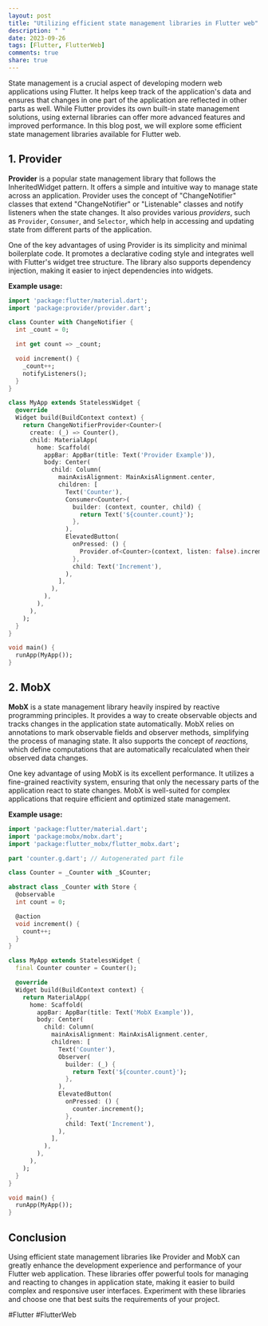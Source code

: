 ```yaml
---
layout: post
title: "Utilizing efficient state management libraries in Flutter web"
description: " "
date: 2023-09-26
tags: [Flutter, FlutterWeb]
comments: true
share: true
---
```


State management is a crucial aspect of developing modern web applications using Flutter. It helps keep track of the application's data and ensures that changes in one part of the application are reflected in other parts as well. While Flutter provides its own built-in state management solutions, using external libraries can offer more advanced features and improved performance. In this blog post, we will explore some efficient state management libraries available for Flutter web.

## 1. Provider

**Provider** is a popular state management library that follows the InheritedWidget pattern. It offers a simple and intuitive way to manage state across an application. Provider uses the concept of "ChangeNotifier" classes that extend "ChangeNotifier" or "Listenable" classes and notify listeners when the state changes. It also provides various *providers*, such as `Provider`, `Consumer`, and `Selector`, which help in accessing and updating state from different parts of the application.

One of the key advantages of using Provider is its simplicity and minimal boilerplate code. It promotes a declarative coding style and integrates well with Flutter's widget tree structure. The library also supports dependency injection, making it easier to inject dependencies into widgets.

**Example usage:**

```dart
import 'package:flutter/material.dart';
import 'package:provider/provider.dart';

class Counter with ChangeNotifier {
  int _count = 0;

  int get count => _count;

  void increment() {
    _count++;
    notifyListeners();
  }
}

class MyApp extends StatelessWidget {
  @override
  Widget build(BuildContext context) {
    return ChangeNotifierProvider<Counter>(
      create: (_) => Counter(),
      child: MaterialApp(
        home: Scaffold(
          appBar: AppBar(title: Text('Provider Example')),
          body: Center(
            child: Column(
              mainAxisAlignment: MainAxisAlignment.center,
              children: [
                Text('Counter'),
                Consumer<Counter>(
                  builder: (context, counter, child) {
                    return Text('${counter.count}');
                  },
                ),
                ElevatedButton(
                  onPressed: () {
                    Provider.of<Counter>(context, listen: false).increment();
                  },
                  child: Text('Increment'),
                ),
              ],
            ),
          ),
        ),
      ),
    );
  }
}

void main() {
  runApp(MyApp());
}
```

## 2. MobX

**MobX** is a state management library heavily inspired by reactive programming principles. It provides a way to create observable objects and tracks changes in the application state automatically. MobX relies on annotations to mark observable fields and observer methods, simplifying the process of managing state. It also supports the concept of *reactions,* which define computations that are automatically recalculated when their observed data changes.

One key advantage of using MobX is its excellent performance. It utilizes a fine-grained reactivity system, ensuring that only the necessary parts of the application react to state changes. MobX is well-suited for complex applications that require efficient and optimized state management.

**Example usage:**

```dart
import 'package:flutter/material.dart';
import 'package:mobx/mobx.dart';
import 'package:flutter_mobx/flutter_mobx.dart';

part 'counter.g.dart'; // Autogenerated part file

class Counter = _Counter with _$Counter;

abstract class _Counter with Store {
  @observable
  int count = 0;

  @action
  void increment() {
    count++;
  }
}

class MyApp extends StatelessWidget {
  final Counter counter = Counter();

  @override
  Widget build(BuildContext context) {
    return MaterialApp(
      home: Scaffold(
        appBar: AppBar(title: Text('MobX Example')),
        body: Center(
          child: Column(
            mainAxisAlignment: MainAxisAlignment.center,
            children: [
              Text('Counter'),
              Observer(
                builder: (_) {
                  return Text('${counter.count}');
                },
              ),
              ElevatedButton(
                onPressed: () {
                  counter.increment();
                },
                child: Text('Increment'),
              ),
            ],
          ),
        ),
      ),
    );
  }
}

void main() {
  runApp(MyApp());
}
```

## Conclusion

Using efficient state management libraries like Provider and MobX can greatly enhance the development experience and performance of your Flutter web application. These libraries offer powerful tools for managing and reacting to changes in application state, making it easier to build complex and responsive user interfaces. Experiment with these libraries and choose one that best suits the requirements of your project.

#Flutter #FlutterWeb
